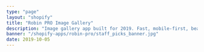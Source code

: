 ```yaml
---
type: "page"
layout: "shopify"
title: "Robin PRO Image Gallery"
description: "Image gallery app built for 2019. Fast, mobile-first, beautiful. Create a great first impression that converts into sales!"
banner: "/shopify-apps/robin-pro/staff_picks_banner.jpg"
date: 2019-10-05
---
```

